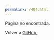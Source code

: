 ```yaml
---
permalink: /404.html
---
```

Pagina no encontrada.

Volver a [GitHub.](https://github.com/matipretz)